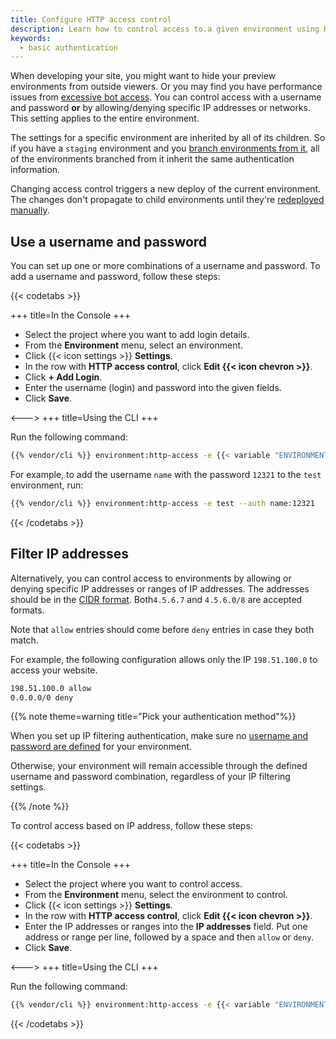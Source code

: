 ```yaml
---
title: Configure HTTP access control
description: Learn how to control access to.a given environment using HTTP methods.
keywords:
  - basic authentication
---
```


When developing your site, you might want to hide your preview environments from outside viewers.
Or you may find you have performance issues from [excessive bot access](https://community.platform.sh/t/diagnosing-and-resolving-issues-with-excessive-bot-access/792).
You can control access with a username and password **or** by allowing/denying specific IP addresses or networks.
This setting applies to the entire environment.

The settings for a specific environment are inherited by all of its children.
So if you have a `staging` environment and you [branch environments from it](/glossary/_index.md#branch),
all of the environments branched from it inherit the same authentication information.

Changing access control triggers a new deploy of the current environment.
The changes don't propagate to child environments until they're [redeployed manually](../development/troubleshoot.md#force-a-redeploy).

## Use a username and password

You can set up one or more combinations of a username and password.
To add a username and password, follow these steps:

{{< codetabs >}}

+++
title=In the Console
+++

- Select the project where you want to add login details.
- From the **Environment** menu, select an environment.
- Click {{< icon settings >}} **Settings**.
- In the row with **HTTP access control**, click **Edit {{< icon chevron >}}**.
- Click **+ Add Login**.
- Enter the username (login) and password into the given fields.
- Click **Save**.

<--->
+++
title=Using the CLI
+++

Run the following command:

```bash
{{% vendor/cli %}} environment:http-access -e {{< variable "ENVIRONMENT_NAME" >}} --auth {{< variable "USERNAME" >}}:{{< variable "PASSWORD" >}}
```

For example, to add the username `name` with the password `12321` to the `test` environment, run:

```bash
{{% vendor/cli %}} environment:http-access -e test --auth name:12321
```

{{< /codetabs >}}

## Filter IP addresses

Alternatively, you can control access to environments by allowing or denying specific IP addresses or ranges of IP addresses.
The addresses should be in the [CIDR format](https://en.wikipedia.org/wiki/Classless_Inter-Domain_Routing).
Both`4.5.6.7` and `4.5.6.0/8` are accepted formats.

Note that `allow` entries should come before `deny` entries in case they both match.

For example, the following configuration allows only the IP `198.51.100.0` to access your website.

```txt
198.51.100.0 allow
0.0.0.0/0 deny
```

{{% note theme=warning title="Pick your authentication method"%}}

When you set up IP filtering authentication,
make sure no [username and password are defined](#use-a-username-and-password) for your environment.

Otherwise, your environment will remain accessible through the defined username and password combination,
regardless of your IP filtering settings.

{{% /note %}}

To control access based on IP address, follow these steps:

{{< codetabs >}}

+++
title=In the Console
+++

- Select the project where you want to control access.
- From the **Environment** menu, select the environment to control.
- Click {{< icon settings >}} **Settings**.
- In the row with **HTTP access control</strong>, click <strong>Edit {{< icon chevron >}}**.
- Enter the IP addresses or ranges into the **IP addresses** field. Put one address or range per line, followed by a space and then `allow` or `deny`.
- Click **Save**.

<--->
+++
title=Using the CLI
+++

Run the following command:

```bash
{{% vendor/cli %}} environment:http-access -e {{< variable "ENVIRONMENT_NAME" >}} --access allow:{{< variable "IPS_TO_ALLOW" >}} --access deny:{{< variable "IPS_TO_DENY" >}}
```

{{< /codetabs >}}
